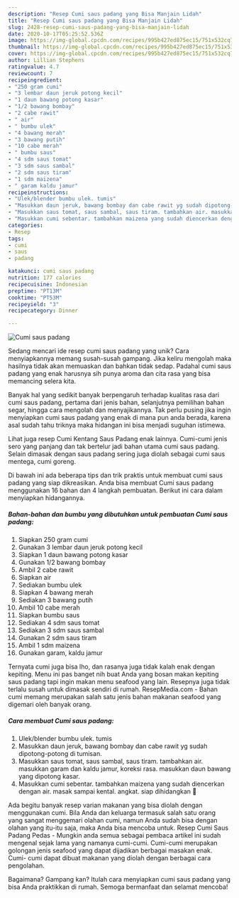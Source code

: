 ```yaml
---
description: "Resep Cumi saus padang yang Bisa Manjain Lidah"
title: "Resep Cumi saus padang yang Bisa Manjain Lidah"
slug: 2428-resep-cumi-saus-padang-yang-bisa-manjain-lidah
date: 2020-10-17T05:25:52.536Z
image: https://img-global.cpcdn.com/recipes/995b427ed875ec15/751x532cq70/cumi-saus-padang-foto-resep-utama.jpg
thumbnail: https://img-global.cpcdn.com/recipes/995b427ed875ec15/751x532cq70/cumi-saus-padang-foto-resep-utama.jpg
cover: https://img-global.cpcdn.com/recipes/995b427ed875ec15/751x532cq70/cumi-saus-padang-foto-resep-utama.jpg
author: Lillian Stephens
ratingvalue: 4.7
reviewcount: 7
recipeingredient:
- "250 gram cumi"
- "3 lembar daun jeruk potong kecil"
- "1 daun bawang potong kasar"
- "1/2 bawang bombay"
- "2 cabe rawit"
- " air"
- " bumbu ulek"
- "4 bawang merah"
- "3 bawang putih"
- "10 cabe merah"
- " bumbu saus"
- "4 sdm saus tomat"
- "3 sdm saus sambal"
- "2 sdm saus tiram"
- "1 sdm maizena"
- " garam kaldu jamur"
recipeinstructions:
- "Ulek/blender bumbu ulek. tumis"
- "Masukkan daun jeruk, bawang bombay dan cabe rawit yg sudah dipotong-potong di tumisan."
- "Masukkan saus tomat, saus sambal, saus tiram. tambahkan air. masukkan garam dan kaldu jamur, koreksi rasa. masukkan daun bawang yang dipotong kasar."
- "Masukkan cumi sebentar. tambahkan maizena yang sudah diencerkan dengan air. masak sampai kental. angkat. siap dihidangkan 🥘"
categories:
- Resep
tags:
- cumi
- saus
- padang

katakunci: cumi saus padang 
nutrition: 177 calories
recipecuisine: Indonesian
preptime: "PT13M"
cooktime: "PT53M"
recipeyield: "3"
recipecategory: Dinner

---
```



![Cumi saus padang](https://img-global.cpcdn.com/recipes/995b427ed875ec15/751x532cq70/cumi-saus-padang-foto-resep-utama.jpg)

Sedang mencari ide resep cumi saus padang yang unik? Cara menyiapkannya memang susah-susah gampang. Jika keliru mengolah maka hasilnya tidak akan memuaskan dan bahkan tidak sedap. Padahal cumi saus padang yang enak harusnya sih punya aroma dan cita rasa yang bisa memancing selera kita.

Banyak hal yang sedikit banyak berpengaruh terhadap kualitas rasa dari cumi saus padang, pertama dari jenis bahan, selanjutnya pemilihan bahan segar, hingga cara mengolah dan menyajikannya. Tak perlu pusing jika ingin menyiapkan cumi saus padang yang enak di mana pun anda berada, karena asal sudah tahu triknya maka hidangan ini bisa menjadi suguhan istimewa.

Lihat juga resep Cumi Kentang Saus Padang enak lainnya. Cumi-cumi jenis sero yang panjang dan tak bertelur jadi bahan utama cumi saus padang. Selain dimasak dengan saus padang sering juga diolah sebagai cumi saus mentega, cumi goreng.


Di bawah ini ada beberapa tips dan trik praktis untuk membuat cumi saus padang yang siap dikreasikan. Anda bisa membuat Cumi saus padang menggunakan 16 bahan dan 4 langkah pembuatan. Berikut ini cara dalam menyiapkan hidangannya.

<!--inarticleads1-->

##### Bahan-bahan dan bumbu yang dibutuhkan untuk pembuatan Cumi saus padang:

1. Siapkan 250 gram cumi
1. Gunakan 3 lembar daun jeruk potong kecil
1. Siapkan 1 daun bawang potong kasar
1. Gunakan 1/2 bawang bombay
1. Ambil 2 cabe rawit
1. Siapkan  air
1. Sediakan  bumbu ulek
1. Siapkan 4 bawang merah
1. Sediakan 3 bawang putih
1. Ambil 10 cabe merah
1. Siapkan  bumbu saus
1. Sediakan 4 sdm saus tomat
1. Sediakan 3 sdm saus sambal
1. Gunakan 2 sdm saus tiram
1. Ambil 1 sdm maizena
1. Gunakan  garam, kaldu jamur


Ternyata cumi juga bisa lho, dan rasanya juga tidak kalah enak dengan kepiting. Menu ini pas banget nih buat Anda yang bosan makan kepiting saus padang tapi ingin makan menu seafood yang lain. Resepnya juga tidak terlalu susah untuk dimasak sendiri di rumah. ResepMedia.com - Bahan cumi memang merupakan salah satu jenis bahan makanan seafood yang digemari oleh banyak orang. 

<!--inarticleads2-->

##### Cara membuat Cumi saus padang:

1. Ulek/blender bumbu ulek. tumis
1. Masukkan daun jeruk, bawang bombay dan cabe rawit yg sudah dipotong-potong di tumisan.
1. Masukkan saus tomat, saus sambal, saus tiram. tambahkan air. masukkan garam dan kaldu jamur, koreksi rasa. masukkan daun bawang yang dipotong kasar.
1. Masukkan cumi sebentar. tambahkan maizena yang sudah diencerkan dengan air. masak sampai kental. angkat. siap dihidangkan 🥘


Ada begitu banyak resep varian makanan yang bisa diolah dengan menggunakan cumi. Bila Anda dan keluarga termasuk salah satu orang yang sangat menggemari olahan cumi, namun Anda sudah bisa dengan olahan yang itu-itu saja, maka Anda bisa mencoba untuk. Resep Cumi Saus Padang Pedas - Mungkin anda semua sebagai pembaca artikel ini sudah mengenal sejak lama yang namanya cumi-cumi. Cumi-cumi merupakan golongan jenis seafood yang dapat dijadikan berbagai masakan enak. Cumi- cumi dapat dibuat makanan yang diolah dengan berbagai cara pengolahan. 

Bagaimana? Gampang kan? Itulah cara menyiapkan cumi saus padang yang bisa Anda praktikkan di rumah. Semoga bermanfaat dan selamat mencoba!
